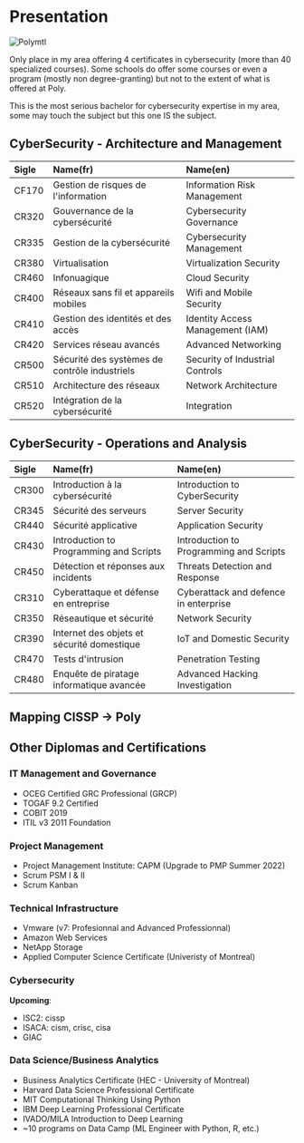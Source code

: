 # Presentation
![Polymtl](https://www.canadianconsultingengineer.com/wp-content/uploads/2020/12/polytechnique_genie_gauche_eng_cmyk-copy.jpg)

Only place in my area offering 4 certificates in cybersecurity (more than 40 specialized courses). Some schools do offer some
courses or even a program (mostly non degree-granting) but not to the extent of what is offered at Poly.  

This is the most serious bachelor for cybersecurity expertise in my area, some may touch the subject but this one IS the subject.

## CyberSecurity - Architecture and Management
| Sigle | Name(fr)                                      | Name(en)                                     |
|:----- |:--------------------------------------------- | :------------------------------------------- |
| CF170 | Gestion de risques de l'information           | Information Risk Management |
| CR320 | Gouvernance de la cybersécurité               | Cybersecurity Governance |
| CR335 | Gestion de la cybersécurité                   | Cybersecurity Management |
| CR380 | Virtualisation                                | Virtualization Security |
| CR460 | Infonuagique                                  | Cloud Security |
| CR400 | Réseaux sans fil et appareils mobiles         | Wifi and Mobile Security |
| CR410 | Gestion des identités et des accès            | Identity Access Management (IAM) |
| CR420 | Services réseau avancés                       | Advanced Networking |
| CR500 | Sécurité des systèmes de contrôle industriels | Security of Industrial Controls |
| CR510 | Architecture des réseaux                      | Network Architecture |
| CR520 | Intégration de la cybersécurité               | Integration |


## CyberSecurity - Operations and Analysis

| Sigle | Name(fr)                                   | Name(en)                                     |
|:----- |:------------------------------------------ | :------------------------------------------- |
| CR300 | Introduction à la cybersécurité            | Introduction to CyberSecurity                |
| CR345 | Sécurité des serveurs                      | Server Security                              |
| CR440 | Sécurité applicative                       | Application Security                         |
| CR430 | Introduction to Programming and Scripts    | Introduction to Programming and Scripts      |
| CR450 | Détection et réponses aux incidents        | Threats Detection and Response               |
| CR310 | Cyberattaque et défense en entreprise      | Cyberattack and defence in enterprise        |
| CR350 | Réseautique et sécurité                    | Network Security                             |
| CR390 | Internet des objets et sécurité domestique | IoT and Domestic Security                    |
| CR470 | Tests d'intrusion                          | Penetration Testing                          |
| CR480 | Enquête de piratage informatique avancée   | Advanced Hacking Investigation               |


## Mapping CISSP -> Poly


## Other Diplomas and Certifications

### IT Management and Governance
- OCEG Certified GRC Professional (GRCP)
- TOGAF 9.2 Certified
- COBIT 2019
- ITIL v3 2011 Foundation

### Project Management
- Project Management Institute: CAPM (Upgrade to PMP Summer 2022)
- Scrum PSM I & II
- Scrum Kanban

### Technical Infrastructure
- Vmware (v7: Profesionnal and Advanced Professionnal)
- Amazon Web Services
- NetApp Storage
- Applied Computer Science Certificate (Univeristy of Montreal)

### Cybersecurity 
**Upcoming**:
- ISC2: cissp
- ISACA: cism, crisc, cisa
- GIAC

### Data Science/Business Analytics
- Business Analytics Certificate (HEC - University of Montreal)
- Harvard Data Science Professional Certificate
- MIT Computational Thinking Using Python
- IBM Deep Learning Professional Certificate
- IVADO/MILA Introduction to Deep Learning
- ~10 programs on Data Camp (ML Engineer with Python, R, etc.)
